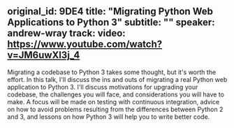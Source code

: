 original_id: 9DE4
title: "Migrating Python Web Applications to Python 3"
subtitle: ""
speaker: andrew-wray
track: 
video: https://www.youtube.com/watch?v=JM6uwXl3j_4
---
Migrating a codebase to Python 3 takes some thought, but it's worth the effort. In this talk, I'll discuss the ins and outs of migrating a real Python web application to Python 3. I'll discuss motivations for upgrading your codebase, the challenges you will face, and considerations you will have to make. A focus will be made on testing with continuous integration, advice on how to avoid problems resulting from the differences between Python 2 and 3, and lessons on how Python 3 will help you to write better code.